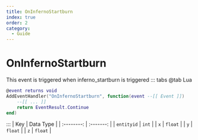 ```yaml
---
title: OnInfernoStartburn
index: true
order: 2
category:
  - Guide
---
```


# OnInfernoStartburn
This event is triggered when inferno_startburn is triggered
::: tabs
@tab Lua
```lua
@event returns void
AddEventHandler("OnInfernoStartburn", function(event --[[ Event ]])
    --[[ ... ]]
    return EventResult.Continue
end)
```

:::
|     Key    | Data Type |
| :--------: | :-------: |
| `entityid` |   `int`   |
|     `x`    |  `float`  |
|     `y`    |  `float`  |
|     `z`    |  `float`  |